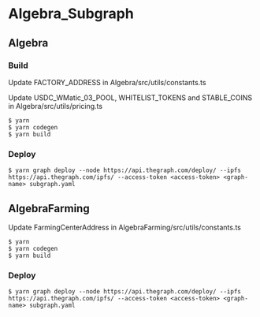 # Algebra_Subgraph

## Algebra

### Build

Update FACTORY_ADDRESS in Algebra/src/utils/constants.ts

Update USDC_WMatic_03_POOL,  WHITELIST_TOKENS and STABLE_COINS in Algebra/src/utils/pricing.ts 
```
$ yarn
$ yarn codegen
$ yarn build 
```

### Deploy

```
$ yarn graph deploy --node https://api.thegraph.com/deploy/ --ipfs https://api.thegraph.com/ipfs/ --access-token <access-token> <graph-name> subgraph.yaml
```

## AlgebraFarming

Update FarmingCenterAddress in AlgebraFarming/src/utils/constants.ts
```
$ yarn
$ yarn codegen
$ yarn build 
```

### Deploy

```
$ yarn graph deploy --node https://api.thegraph.com/deploy/ --ipfs https://api.thegraph.com/ipfs/ --access-token <access-token> <graph-name> subgraph.yaml
```